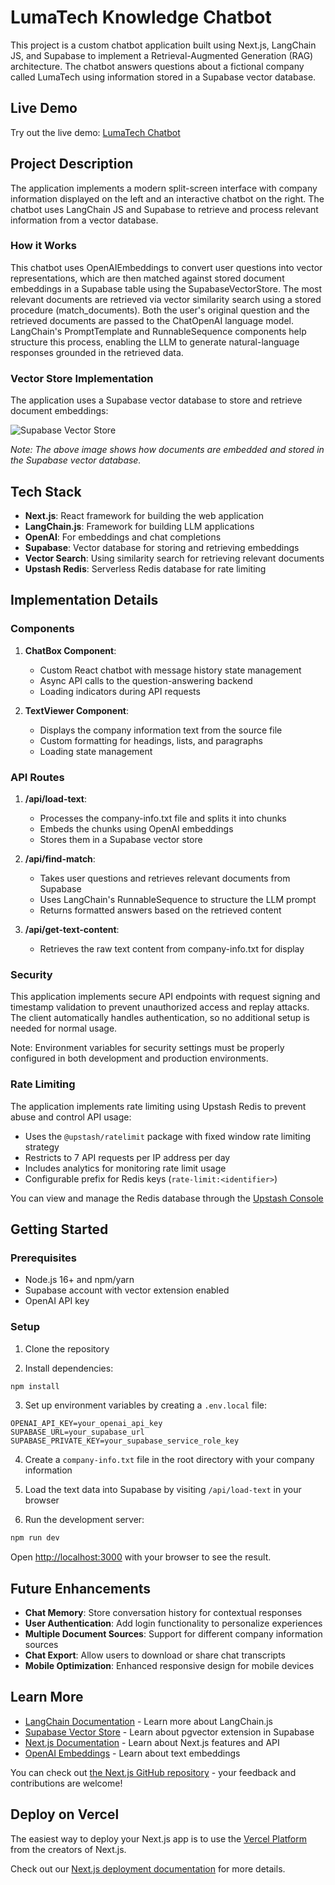 # LumaTech Knowledge Chatbot

This project is a custom chatbot application built using Next.js, LangChain JS, and Supabase to implement a Retrieval-Augmented Generation (RAG) architecture. The chatbot answers questions about a fictional company called LumaTech using information stored in a Supabase vector database.

## Live Demo

Try out the live demo: [LumaTech Chatbot](https://langchain-chatbot-pi.vercel.app/)


## Project Description

The application implements a modern split-screen interface with company information displayed on the left and an interactive chatbot on the right. The chatbot uses LangChain JS and Supabase to retrieve and process relevant information from a vector database.

### How it Works

This chatbot uses OpenAIEmbeddings to convert user questions into vector representations, which are then matched against stored document embeddings in a Supabase table using the SupabaseVectorStore. The most relevant documents are retrieved via vector similarity search using a stored procedure (match_documents). Both the user's original question and the retrieved documents are passed to the ChatOpenAI language model. LangChain's PromptTemplate and RunnableSequence components help structure this process, enabling the LLM to generate natural-language responses grounded in the retrieved data.

### Vector Store Implementation

The application uses a Supabase vector database to store and retrieve document embeddings:

![Supabase Vector Store](./public/supabase-embeddings.png)

*Note: The above image shows how documents are embedded and stored in the Supabase vector database.*

## Tech Stack

- **Next.js**: React framework for building the web application
- **LangChain.js**: Framework for building LLM applications
- **OpenAI**: For embeddings and chat completions
- **Supabase**: Vector database for storing and retrieving embeddings
- **Vector Search**: Using similarity search for retrieving relevant documents
- **Upstash Redis**: Serverless Redis database for rate limiting

## Implementation Details

### Components

1. **ChatBox Component**:
   - Custom React chatbot with message history state management
   - Async API calls to the question-answering backend
   - Loading indicators during API requests

2. **TextViewer Component**:
   - Displays the company information text from the source file
   - Custom formatting for headings, lists, and paragraphs
   - Loading state management

### API Routes

1. **/api/load-text**:
   - Processes the company-info.txt file and splits it into chunks
   - Embeds the chunks using OpenAI embeddings
   - Stores them in a Supabase vector store

2. **/api/find-match**:
   - Takes user questions and retrieves relevant documents from Supabase
   - Uses LangChain's RunnableSequence to structure the LLM prompt
   - Returns formatted answers based on the retrieved content

3. **/api/get-text-content**:
   - Retrieves the raw text content from company-info.txt for display

### Security
This application implements secure API endpoints with request signing and timestamp validation to prevent unauthorized access and replay attacks. The client automatically handles authentication, so no additional setup is needed for normal usage.

Note: Environment variables for security settings must be properly configured in both development and production environments.

### Rate Limiting

The application implements rate limiting using Upstash Redis to prevent abuse and control API usage:

- Uses the `@upstash/ratelimit` package with fixed window rate limiting strategy
- Restricts to 7 API requests per IP address per day
- Includes analytics for monitoring rate limit usage
- Configurable prefix for Redis keys (`rate-limit:<identifier>`)

You can view and manage the Redis database through the [Upstash Console](https://console.upstash.com/)


## Getting Started

### Prerequisites

- Node.js 16+ and npm/yarn
- Supabase account with vector extension enabled
- OpenAI API key

### Setup

1. Clone the repository

2. Install dependencies:
```bash
npm install
```

3. Set up environment variables by creating a `.env.local` file:
```
OPENAI_API_KEY=your_openai_api_key
SUPABASE_URL=your_supabase_url
SUPABASE_PRIVATE_KEY=your_supabase_service_role_key
```

4. Create a `company-info.txt` file in the root directory with your company information

5. Load the text data into Supabase by visiting `/api/load-text` in your browser

6. Run the development server:
```bash
npm run dev
```

Open [http://localhost:3000](http://localhost:3000) with your browser to see the result.

## Future Enhancements

- **Chat Memory**: Store conversation history for contextual responses
- **User Authentication**: Add login functionality to personalize experiences
- **Multiple Document Sources**: Support for different company information sources
- **Chat Export**: Allow users to download or share chat transcripts
- **Mobile Optimization**: Enhanced responsive design for mobile devices

## Learn More

- [LangChain Documentation](https://js.langchain.com/docs/) - Learn more about LangChain.js
- [Supabase Vector Store](https://supabase.com/docs/guides/ai/vector-columns) - Learn about pgvector extension in Supabase
- [Next.js Documentation](https://nextjs.org/docs) - Learn about Next.js features and API
- [OpenAI Embeddings](https://platform.openai.com/docs/guides/embeddings) - Learn about text embeddings

You can check out [the Next.js GitHub repository](https://github.com/vercel/next.js) - your feedback and contributions are welcome!

## Deploy on Vercel

The easiest way to deploy your Next.js app is to use the [Vercel Platform](https://vercel.com/new?utm_medium=default-template&filter=next.js&utm_source=create-next-app&utm_campaign=create-next-app-readme) from the creators of Next.js.

Check out our [Next.js deployment documentation](https://nextjs.org/docs/app/building-your-application/deploying) for more details.
